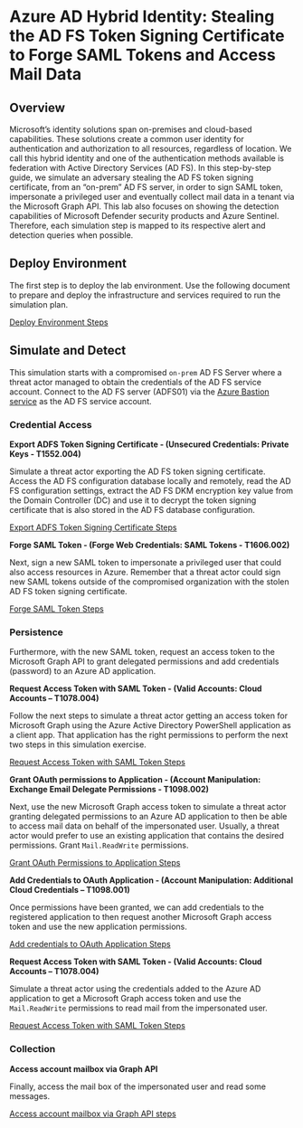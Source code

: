 # Azure AD Hybrid Identity: Stealing the AD FS Token Signing Certificate to Forge SAML Tokens and Access Mail Data

## Overview

Microsoft’s identity solutions span on-premises and cloud-based capabilities. These solutions create a common user identity for authentication and authorization to all resources, regardless of location. We call this hybrid identity and one of the authentication methods available is federation with Active Directory Services (AD FS).
In this step-by-step guide, we simulate an adversary stealing the AD FS token signing certificate, from an “on-prem” AD FS server, in order to sign SAML token, impersonate a privileged user and eventually collect mail data in a tenant via the Microsoft Graph API. This lab also focuses on showing the detection capabilities of Microsoft Defender security products and Azure Sentinel. Therefore, each simulation step is mapped to its respective alert and detection queries when possible.

## Deploy Environment
The first step is to deploy the lab environment. Use the following document to prepare and deploy the infrastructure and services required to run the simulation plan. 

[Deploy Environment Steps](../2_deploy/aadHybridIdentityADFS/README.md)

## Simulate and Detect
This simulation starts with a compromised `on-prem` AD FS Server where a threat actor managed to obtain the credentials of the AD FS service account. Connect to the AD FS server (ADFS01) via the [Azure Bastion service](../2_deploy/_helper_docs/configureAADConnectADFS) as the AD FS service account.

### Credential Access

**Export ADFS Token Signing Certificate - (Unsecured Credentials: Private Keys - T1552.004)**

Simulate a threat actor exporting the AD FS token signing certificate. Access the AD FS configuration database locally and remotely, read the AD FS configuration settings, extract the AD FS DKM encryption key value from the Domain Controller (DC) and use it to decrypt the token signing certificate that is also stored in the AD FS database configuration.

[Export ADFS Token Signing Certificate Steps](../3_simulate_detect/credential-access/exportADFSTokenSigningCertificate.md)

**Forge SAML Token - (Forge Web Credentials: SAML Tokens - T1606.002)**

Next, sign a new SAML token to impersonate a privileged user that could also access resources in Azure. Remember that a threat actor could sign new SAML tokens outside of the compromised organization with the stolen AD FS token signing certificate.

[Forge SAML Token Steps](../3_simulate_detect/credential-access/signSAMLToken.md)

### Persistence
Furthermore, with the new SAML token, request an access token to the Microsoft Graph API to grant delegated permissions and add credentials (password) to an Azure AD application.

**Request Access Token with SAML Token - (Valid Accounts: Cloud Accounts – T1078.004)**

Follow the next steps to simulate a threat actor getting an access token for Microsoft Graph using the Azure Active Directory PowerShell application as a client app. That application has the right permissions to perform the next two steps in this simulation exercise.

[Request Access Token with SAML Token Steps](../3_simulate_detect/persistence/getAccessTokenSAMLBearerAssertionFlow.md)

**Grant OAuth permissions to Application - (Account Manipulation: Exchange Email Delegate Permissions - T1098.002)**

Next, use the new Microsoft Graph access token to simulate a threat actor granting delegated permissions to an Azure AD application to then be able to access mail data on behalf of the impersonated user. Usually, a threat actor would prefer to use an existing application that contains the desired permissions. Grant `Mail.ReadWrite` permissions.

[Grant OAuth Permissions to Application Steps](../3_simulate_detect/persistence/grantDelegatedPermissionsToApplication.md)

**Add Credentials to OAuth Application - (Account Manipulation: Additional Cloud Credentials – T1098.001)**

Once permissions have been granted, we can add credentials to the registered application to then request another Microsoft Graph access token and use the new application permissions.

[Add credentials to OAuth Application Steps](../3_simulate_detect/persistence/addCredentialsToApplication.md)

**Request Access Token with SAML Token - (Valid Accounts: Cloud Accounts – T1078.004)**

Simulate a threat actor using the credentials added to the Azure AD application to get a Microsoft Graph access token and use the `Mail.ReadWrite` permissions to read mail from the impersonated user.

[Request Access Token with SAML Token Steps](../3_simulate_detect/persistence/getAccessTokenSAMLBearerAssertionFlow.md)

### Collection

**Access account mailbox via Graph API**

Finally, access the mail box of the impersonated user and read some messages.

[Access account mailbox via Graph API steps](../3_simulate_detect/collection/mailAccessDelegatedPermissions.md)

